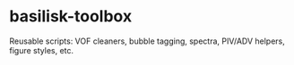 # basilisk-toolbox
Reusable scripts: VOF cleaners, bubble tagging, spectra, PIV/ADV helpers, figure styles, etc.
